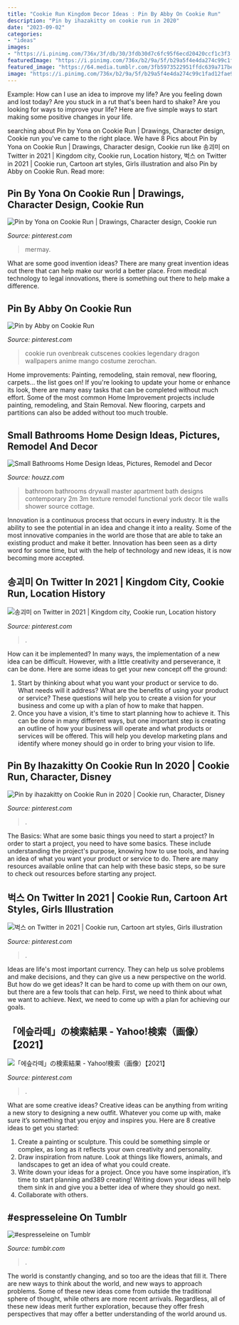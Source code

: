 ```yaml
---
title: "Cookie Run Kingdom Decor Ideas : Pin By Abby On Cookie Run"
description: "Pin by ihazakitty on cookie run in 2020"
date: "2023-09-02"
categories:
- "ideas"
images:
- "https://i.pinimg.com/736x/3f/db/30/3fdb30d7c6fc95f6ecd20420ccf1c3f3.jpg"
featuredImage: "https://i.pinimg.com/736x/b2/9a/5f/b29a5f4e4da274c99c1fad12fae9f88a.jpg"
featured_image: "https://64.media.tumblr.com/3fb5973522951ffdc639a717be87e339/f8eb0708bbf3e5c0-03/s540x810/124119ddf22a9d9f8419d090923c3274f82254c5.png"
image: "https://i.pinimg.com/736x/b2/9a/5f/b29a5f4e4da274c99c1fad12fae9f88a.jpg"
---
```



Example: How can I use an idea to improve my life?
Are you feeling down and lost today? Are you stuck in a rut that's been hard to shake? Are you looking for ways to improve your life? Here are five simple ways to start making some positive changes in your life.

	

		
searching about Pin by Yona on Cookie Run | Drawings, Character design, Cookie run you've came to the right place. We have 8 Pics about Pin by Yona on Cookie Run | Drawings, Character design, Cookie run like 송괴미 on Twitter in 2021 | Kingdom city, Cookie run, Location history, 벅스 on Twitter in 2021 | Cookie run, Cartoon art styles, Girls illustration and also Pin by Abby on Cookie Run. Read more:
		
    
## Pin By Yona On Cookie Run | Drawings, Character Design, Cookie Run

<img loading=lazy src="https://i.pinimg.com/originals/67/70/13/677013e3e24cc6903d16cb4552c2aa3c.png" onerror="this.onerror=null;this.src='https://tse2.mm.bing.net/th?id=OIP.a0q0Z8l-hrmVUs6wI3w8sgHaMR&amp;pid=15.1';" alt="Pin by Yona on Cookie Run | Drawings, Character design, Cookie run">

_Source: pinterest.com_

>mermay. 

	

What are some good invention ideas?
There are many great invention ideas out there that can help make our world a better place. From medical technology to legal innovations, there is something out there to help make a difference.

    
## Pin By Abby On Cookie Run

<img loading=lazy src="https://i.pinimg.com/736x/3f/db/30/3fdb30d7c6fc95f6ecd20420ccf1c3f3.jpg" onerror="this.onerror=null;this.src='https://tse2.mm.bing.net/th?id=OIP.aYUFn-X-cMk_KMrZK_RsFQHaES&amp;pid=15.1';" alt="Pin by Abby on Cookie Run">

_Source: pinterest.com_

>cookie run ovenbreak cutscenes cookies legendary dragon wallpapers anime mango costume zerochan. 

	

Home improvements: Painting, remodeling, stain removal, new flooring, carpets... the list goes on!
If you're looking to update your home or enhance its look, there are many easy tasks that can be completed without much effort. Some of the most common Home Improvement projects include painting, remodeling, and Stain Removal. New flooring, carpets and partitions can also be added without too much trouble.

    
## Small Bathrooms Home Design Ideas, Pictures, Remodel And Decor

<img loading=lazy src="http://st.hzcdn.com/fimgs/3211b8bf0fa21756_3176-w500-h666-b0-p0--contemporary-bathroom.jpg" onerror="this.onerror=null;this.src='https://tse1.mm.bing.net/th?id=OIP.kVA17ie0ITyM6Y4LlyzVnQHaJ3&amp;pid=15.1';" alt="Small Bathrooms Home Design Ideas, Pictures, Remodel and Decor">

_Source: houzz.com_

>bathroom bathrooms drywall master apartment bath designs contemporary 2m 3m texture remodel functional york decor tile walls shower source cottage. 

	

Innovation is a continuous process that occurs in every industry. It is the ability to see the potential in an idea and change it into a reality. Some of the most innovative companies in the world are those that are able to take an existing product and make it better. Innovation has been seen as a dirty word for some time, but with the help of technology and new ideas, it is now becoming more accepted.

    
## 송괴미 On Twitter In 2021 | Kingdom City, Cookie Run, Location History

<img loading=lazy src="https://i.pinimg.com/736x/b2/9a/5f/b29a5f4e4da274c99c1fad12fae9f88a.jpg" onerror="this.onerror=null;this.src='https://tse1.mm.bing.net/th?id=OIP.1lM-uv4rc6CUsymiMAUeIgHaDg&amp;pid=15.1';" alt="송괴미 on Twitter in 2021 | Kingdom city, Cookie run, Location history">

_Source: pinterest.com_

>. 

	

How can it be implemented?
In many ways, the implementation of a new idea can be difficult. However, with a little creativity and perseverance, it can be done. Here are some ideas to get your new concept off the ground: 
1. Start by thinking about what you want your product or service to do. What needs will it address? What are the benefits of using your product or service? These questions will help you to create a vision for your business and come up with a plan of how to make that happen. 
2. Once you have a vision, it's time to start planning how to achieve it. This can be done in many different ways, but one important step is creating an outline of how your business will operate and what products or services will be offered. This will help you develop marketing plans and identify where money should go in order to bring your vision to life.

    
## Pin By Ihazakitty On Cookie Run In 2020 | Cookie Run, Character, Disney

<img loading=lazy src="https://i.pinimg.com/originals/1a/e2/db/1ae2db95c94216fae298605ea4d6d0df.jpg" onerror="this.onerror=null;this.src='https://tse4.mm.bing.net/th?id=OIP.aA-IbYBTWRS9vlr_7o0f8wAAAA&amp;pid=15.1';" alt="Pin by ihazakitty on Cookie Run in 2020 | Cookie run, Character, Disney">

_Source: pinterest.com_

>. 

	

The Basics: What are some basic things you need to start a project?
In order to start a project, you need to have some basics. These include understanding the project's purpose, knowing how to use tools, and having an idea of what you want your product or service to do. There are many resources available online that can help with these basic steps, so be sure to check out resources before starting any project.

    
## 벅스 On Twitter In 2021 | Cookie Run, Cartoon Art Styles, Girls Illustration

<img loading=lazy src="https://i.pinimg.com/originals/5e/d8/5e/5ed85ea509e5f2bd1dede60d234cc48b.jpg" onerror="this.onerror=null;this.src='https://tse1.mm.bing.net/th?id=OIP.3_MEW_E0nlhX1n0Gu9ov6wHaKt&amp;pid=15.1';" alt="벅스 on Twitter in 2021 | Cookie run, Cartoon art styles, Girls illustration">

_Source: pinterest.com_

>. 

	

Ideas are life's most important currency. They can help us solve problems and make decisions, and they can give us a new perspective on the world. But how do we get ideas? It can be hard to come up with them on our own, but there are a few tools that can help. First, we need to think about what we want to achieve. Next, we need to come up with a plan for achieving our goals.

    
## 「에슾라떼」の検索結果 - Yahoo!検索（画像）【2021】

<img loading=lazy src="https://i.pinimg.com/736x/05/b5/f6/05b5f6f95de06d5468efbf9c74c79fdf.jpg" onerror="this.onerror=null;this.src='https://tse4.mm.bing.net/th?id=OIP.i9MIyG_wLJRVkv2BveuoQQHaFV&amp;pid=15.1';" alt="「에슾라떼」の検索結果 - Yahoo!検索（画像）【2021】">

_Source: pinterest.com_

>. 

	

What are some creative ideas?
Creative ideas can be anything from writing a new story to designing a new outfit. Whatever you come up with, make sure it’s something that you enjoy and inspires you. Here are 8 creative ideas to get you started: 
1) Create a painting or sculpture. This could be something simple or complex, as long as it reflects your own creativity and personality. 
2) Draw inspiration from nature. Look at things like flowers, animals, and landscapes to get an idea of what you could create. 
3) Write down your ideas for a project. Once you have some inspiration, it’s time to start planning and389 creating! Writing down your ideas will help them sink in and give you a better idea of where they should go next. 
4) Collaborate with others.

    
## #espresseleine On Tumblr

<img loading=lazy src="https://64.media.tumblr.com/3fb5973522951ffdc639a717be87e339/f8eb0708bbf3e5c0-03/s540x810/124119ddf22a9d9f8419d090923c3274f82254c5.png" onerror="this.onerror=null;this.src='https://tse2.mm.bing.net/th?id=OIP.XlDfWBIbq4ejVdy-gyDeqgHaEQ&amp;pid=15.1';" alt="#espresseleine on Tumblr">

_Source: tumblr.com_

>. 

	

The world is constantly changing, and so too are the ideas that fill it. There are new ways to think about the world, and new ways to approach problems. Some of these new ideas come from outside the traditional sphere of thought, while others are more recent arrivals. Regardless, all of these new ideas merit further exploration, because they offer fresh perspectives that may offer a better understanding of the world around us.

